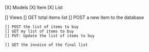 [X] Models
    [X] Item
    [X] List

[] Views
    [] GET total items list
    [] POST a new item to the database

    [] POST the list of items to buy
    [] GET my list of items to buy
    [] PUT: Update the list of items to buy
    
    [] GET the invoice of the final list